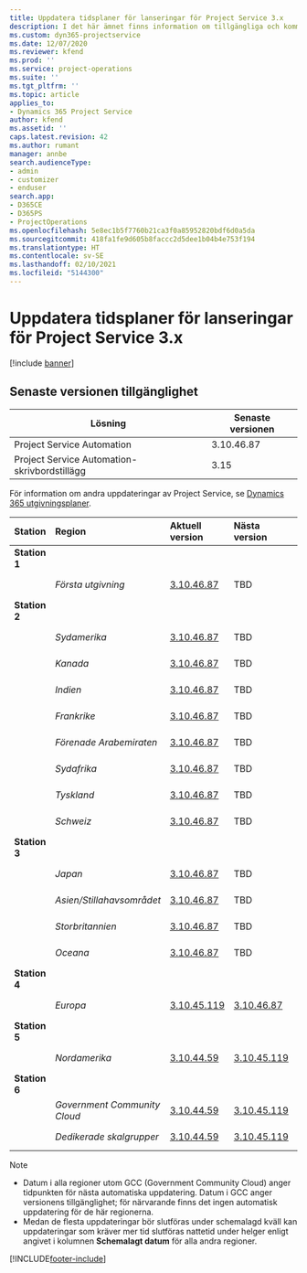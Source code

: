 ```yaml
---
title: Uppdatera tidsplaner för lanseringar för Project Service 3.x
description: I det här ämnet finns information om tillgängliga och kommande versioner av Dynamics 365 Project Service Automation.
ms.custom: dyn365-projectservice
ms.date: 12/07/2020
ms.reviewer: kfend
ms.prod: ''
ms.service: project-operations
ms.suite: ''
ms.tgt_pltfrm: ''
ms.topic: article
applies_to:
- Dynamics 365 Project Service
author: kfend
ms.assetid: ''
caps.latest.revision: 42
ms.author: rumant
manager: annbe
search.audienceType:
- admin
- customizer
- enduser
search.app:
- D365CE
- D365PS
- ProjectOperations
ms.openlocfilehash: 5e8ec1b5f7760b21ca3f0a85952820bdf6d0a5da
ms.sourcegitcommit: 418fa1fe9d605b8faccc2d5dee1b04b4e753f194
ms.translationtype: HT
ms.contentlocale: sv-SE
ms.lasthandoff: 02/10/2021
ms.locfileid: "5144300"
---
```

# <a name="update-release-schedule-for-project-service-3x"></a>Uppdatera tidsplaner för lanseringar för Project Service 3.x

[!include [banner](../includes/psa-now-project-operations.md)]

## <a name="latest-version-availability"></a>Senaste versionen tillgänglighet

| Lösning  | Senaste versionen |
|-------|----|
| Project Service Automation    | 3.10.46.87 |
| Project Service Automation-skrivbordstillägg                | 3.15          |

För information om andra uppdateringar av Project Service, se [Dynamics 365 utgivningsplaner](https://docs.microsoft.com/dynamics365/release-plans/). 

| Station  | Region | Aktuell version | Nästa version |  Schemalagt datum
| :---   | :---   | :---   | :---   |:---   |         
|<strong>Station 1</strong> | |  |  | |
| | <i>Första utgivning</i> | [3.10.46.87](whats-new-ur-28-5.md) | TBD | 19 februari 2021
|<strong>Station 2</strong> | |  |  | |
| | <i>Sydamerika</i> | [3.10.46.87](whats-new-ur-28-5.md) | TBD | 26 februari 2021
| | <i>Kanada</i> | [3.10.46.87](whats-new-ur-28-5.md) | TBD | 26 februari 2021
| | <i>Indien</i> | [3.10.46.87](whats-new-ur-28-5.md) | TBD | 26 februari 2021
| | <i>Frankrike</i> | [3.10.46.87](whats-new-ur-28-5.md) | TBD | 26 februari 2021
| | <i>Förenade Arabemiraten</i> | [3.10.46.87](whats-new-ur-28-5.md) | TBD | 26 februari 2021
| | <i>Sydafrika</i> | [3.10.46.87](whats-new-ur-28-5.md) | TBD | 26 februari 2021
| | <i>Tyskland</i> | [3.10.46.87](whats-new-ur-28-5.md) | TBD | 26 februari 2021
| | <i>Schweiz</i> | [3.10.46.87](whats-new-ur-28-5.md) | TBD | 26 februari 2021
|<strong>Station 3</strong> | |  |  | |
| | <i>Japan</i> | [3.10.46.87](whats-new-ur-28-5.md) | TBD | 05 mars 2021
| | <i>Asien/Stillahavsområdet</i> | [3.10.46.87](whats-new-ur-28-5.md) | TBD | 05 mars 2021
| | <i>Storbritannien</i> | [3.10.46.87](whats-new-ur-28-5.md) | TBD | 05 mars 2021
| | <i>Oceana</i> | [3.10.46.87](whats-new-ur-28-5.md) | TBD | 05 mars 2021
|<strong>Station 4</strong> | |  |  | |
| | <i>Europa</i> | [3.10.45.119](whats-new-ur-27-5.md) | [3.10.46.87](whats-new-ur-28-5.md) | 19 februari 2021
|<strong>Station 5</strong> | |  |  | |
| | <i>Nordamerika</i> | [3.10.44.59](whats-new-ur-26.md) | [3.10.45.119](whats-new-ur-27-5.md) | 12 februari 2021
|<strong>Station 6</strong> | |  |  | |
| | <i>Government Community Cloud</i> | [3.10.44.59](whats-new-ur-26.md) | [3.10.45.119](whats-new-ur-27-5.md) | 12 februari 2021
| | <i>Dedikerade skalgrupper</i> | [3.10.44.59](whats-new-ur-26.md) | [3.10.45.119](whats-new-ur-27-5.md) | 19 februari 2021

>[!Note]
> - Datum i alla regioner utom GCC (Government Community Cloud) anger tidpunkten för nästa automatiska uppdatering. Datum i GCC anger versionens tillgänglighet; för närvarande finns det ingen automatisk uppdatering för de här regionerna.
> - Medan de flesta uppdateringar bör slutföras under schemalagd kväll kan uppdateringar som kräver mer tid slutföras nattetid under helger enligt angivet i kolumnen **Schemalagt datum** för alla andra regioner.


[!INCLUDE[footer-include](../includes/footer-banner.md)]
